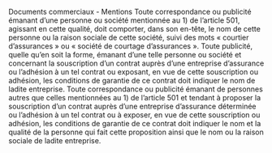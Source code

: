 Documents commerciaux - Mentions
Toute correspondance ou publicité émanant d’une personne ou société mentionnée au 1) de l’article 501, agissant en cette qualité, doit comporter, dans son en-tête, le nom de cette personne ou la raison sociale de cette société, suivi des mots « courtier d’assurances » ou « société de courtage d’assurances ». Toute publicité, quelle qu’en soit la forme, émanant d’une telle personne ou société et concernant la souscription d’un contrat auprès d’une entreprise d’assurance ou l’adhésion à un tel contrat ou exposant, en vue de cette souscription ou adhésion, les conditions de garantie de ce contrat doit indiquer le nom de ladite entreprise.
Toute correspondance ou publicité émanant de personnes autres que celles mentionnées au 1) de l’article 501 et tendant à proposer la souscription d’un contrat auprès d’une entreprise d’assurance déterminée ou l’adhésion à un tel contrat ou à exposer, en vue de cette souscription ou adhésion, les conditions de garantie de ce contrat doit indiquer le nom et la qualité de la personne qui fait cette proposition ainsi que le nom ou la raison sociale de ladite entreprise.